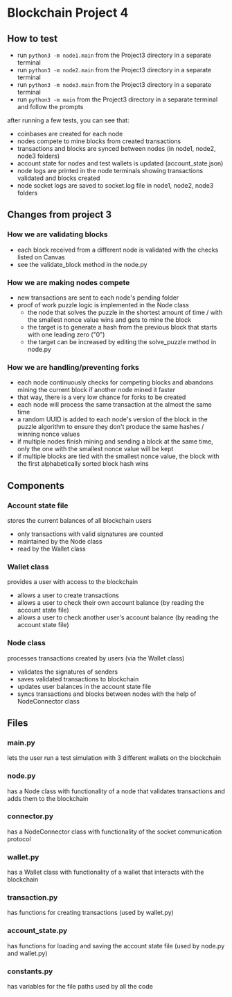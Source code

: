 # Blockchain Project 4

## How to test

* run `python3 -m node1.main` from the Project3 directory in a separate terminal
* run `python3 -m node2.main` from the Project3 directory in a separate terminal
* run `python3 -m node3.main` from the Project3 directory in a separate terminal
* run `python3 -m main` from the Project3 directory in a separate terminal and follow the prompts

after running a few tests, you can see that:

* coinbases are created for each node
* nodes compete to mine blocks from created transactions
* transactions and blocks are synced between nodes (in node1, node2, node3 folders)
* account state for nodes and test wallets is updated (account_state.json)
* node logs are printed in the node terminals showing transactions validated and blocks created
* node socket logs are saved to socket.log file in node1, node2, node3 folders

## Changes from project 3

### How we are validating blocks

* each block received from a different node is validated with the checks listed on Canvas
* see the validate_block method in the node.py

### How we are making nodes compete

* new transactions are sent to each node's pending folder
* proof of work puzzle logic is implemented in the Node class
  * the node that solves the puzzle in the shortest amount of time / with the smallest nonce value wins and gets to mine the block
  * the target is to generate a hash from the previous block that starts with one leading zero ("0")
  * the target can be increased by editing the solve_puzzle method in node.py

### How we are handling/preventing forks

* each node continuously checks for competing blocks and abandons mining the current block if another node mined it faster
* that way, there is a very low chance for forks to be created
* each node will process the same transaction at the almost the same time
* a random UUID is added to each node's version of the block in the puzzle algorithm to ensure they don't produce the same hashes / winning nonce values
* if multiple nodes finish mining and sending a block at the same time, only the one with the smallest nonce value will be kept
* if multiple blocks are tied with the smallest nonce value, the block with the first alphabetically sorted block hash wins

## Components

### Account state file

stores the current balances of all blockchain users

* only transactions with valid signatures are counted
* maintained by the Node class
* read by the Wallet class

### Wallet class

provides a user with access to the blockchain

* allows a user to create transactions
* allows a user to check their own account balance (by reading the account state file)
* allows a user to check another user's account balance (by reading the account state file)

### Node class

processes transactions created by users (via the Wallet class)

* validates the signatures of senders
* saves validated transactions to blockchain
* updates user balances in the account state file
* syncs transactions and blocks between nodes with the help of NodeConnector class

## Files

### main.py

lets the user run a test simulation with 3 different wallets on the blockchain

### node.py

has a Node class with functionality of a node that validates transactions and adds them to the blockchain

### connector.py

has a NodeConnector class with functionality of the socket communication protocol

### wallet.py

has a Wallet class with functionality of a wallet that interacts with the blockchain

### transaction.py

has functions for creating transactions (used by wallet.py)

### account_state.py

has functions for loading and saving the account state file (used by node.py and wallet.py)

### constants.py

has variables for the file paths used by all the code

